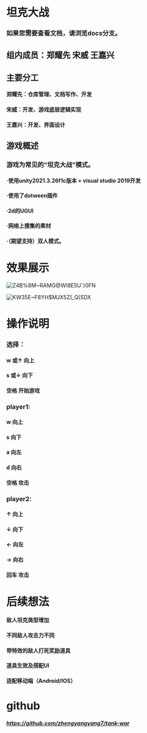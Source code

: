 # 坦克大战
### 如果您需要查看文档，请浏览docs分支。
## 组内成员：郑耀先 宋威 王嘉兴
## 主要分工
#### 郑耀先：仓库管理、文档写作、开发
#### 宋威：开发、游戏底层逻辑实现
#### 王嘉兴：开发、界面设计
## 游戏概述
### 游戏为常见的“坦克大战”模式。
#### ·使用unity2021.3.26f1c版本 + visual studio 2019开发
#### ·使用了dotween插件
#### ·2d的UGUI
#### ·网络上搜集的素材
#### ·（期望支持）双人模式。

# 效果展示
![Z4B%8M~RAMG@WI8E5U`}0FN](https://github.com/zhengyangyang7/tank-war/assets/167446244/19a5a4ba-50e1-4f51-b4fb-5701df110d34)

![KW35E~F8YH$MJX5Z(_Q(SDX](https://github.com/zhengyangyang7/tank-war/assets/167446244/155adb79-b906-49f3-aef1-1d8c20ef6e84)


# 操作说明
### 选择：
#### w 或↑ 向上
#### s 或↓ 向下
#### 空格 开始游戏

### player1:

#### w 向上
#### s 向下
#### a 向左
#### d 向右
#### 空格 攻击

### player2:

#### ↑ 向上
#### ↓ 向下
#### ← 向左
#### → 向右
#### 回车 攻击

# 后续想法
#### 敌人坦克类型增加
#### 不同敌人攻击力不同
#### 带特效的敌人打死奖励道具
#### 道具生效及搭配UI
#### 适配移动端（Android/IOS）

# github
##### https://github.com/zhengyangyang7/tank-war
